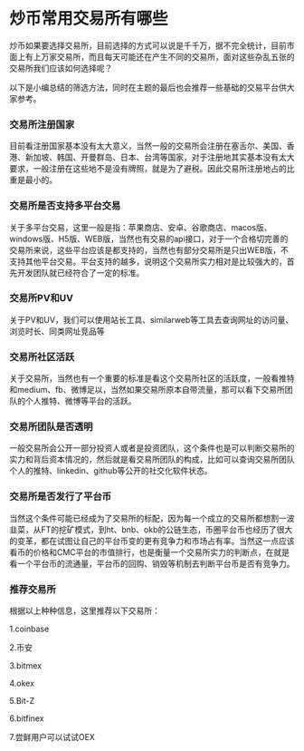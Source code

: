 # 炒币常用交易所有哪些


炒币如果要选择交易所，目前选择的方式可以说是千千万，据不完全统计，目前市面上有上万家交易所，而且每天可能还在产生不同的交易所，面对这些杂乱五张的交易所我们应该如何选择呢？


以下是小编总结的筛选方法，同时在主题的最后也会推荐一些基础的交易平台供大家参考。


### 交易所注册国家

目前看注册国家基本没有太大意义，当然一般的交易所会注册在塞舌尔、美国、香港、新加坡、韩国、开曼群岛、日本、台湾等国家，对于注册地其实基本没有太大要求，一般注册在这些地不是没有牌照，就是为了避税。因此交易所注册地占的比重是最小的。

### 交易所是否支持多平台交易

关于多平台交易，这里一般是指：苹果商店、安卓、谷歌商店、macos版、windows版、H5版、WEB版，当然也有交易的api接口，对于一个合格切完善的交易所来说，这些平台应该是都支持的，当然也有部分交易所是只出WEB版，不支持其他平台交易。平台支持的越多，说明这个交易所实力相对是比较强大的，首先开发团队就已经符合了一定的标准。

### 交易所PV和UV

关于PV和UV，我们可以使用站长工具、similarweb等工具去查询网址的访问量、浏览时长、同类网址竞品等

### 交易所社区活跃

关于交易所，当然也有一个重要的标准是看这个交易所社区的活跃度，一般看推特和medium、fb、微博足以，当然如果交易所原本自带流量，那可以看下交易所团队的个人推特、微博等平台的活跃。

### 交易所团队是否透明

一般交易所会公开一部分投资人或者是投资团队，这个条件也是可以判断交易所的实力和背后资本情况的，然后就是看交易所团队的构成，比如可以查询交易所团队个人的推特、linkedin、github等公开的社交化软件状态。


### 交易所是否发行了平台币

当然这个条件可能已经成为了交易所的标配，因为每一个成立的交易所都想割一波韭菜，从FT的挖矿模式，到ht、bnb、okb的公链生态，币圈平台币也经历了很大的变革，都在试图让自己的平台币变的更有竞争力和市场占有率。当然这一点应该看币的价格和CMC平台的市值排行，也是衡量一个交易所实力的判断点，在就是看一个平台币的流通量，平台币的回购、销毁等机制去判断平台币是否有竞争力。


### 推荐交易所

根据以上种种信息，这里推荐以下交易所：

1.coinbase

2.币安

3.bitmex

4.okex

5.Bit-Z

6.bitfinex

7.尝鲜用户可以试试OEX